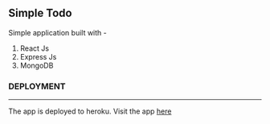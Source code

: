 ## Simple Todo

Simple application built with - 
1. React Js
2. Express Js
3. MongoDB

### DEPLOYMENT
---
The app is deployed to heroku. Visit the app [here](https://todo-w-react.herokuapp.com/)
